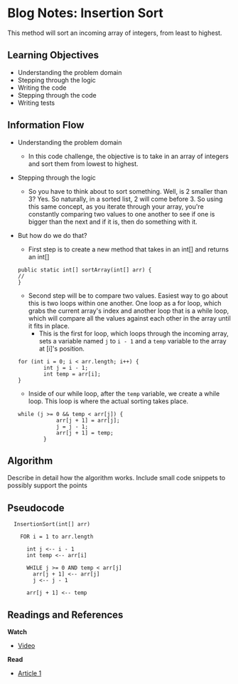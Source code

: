 # Blog Notes: Insertion Sort

This method will sort an incoming array of integers, from least to highest.

## Learning Objectives
* Understanding the problem domain
* Stepping through the logic
* Writing the code
* Stepping through the code
* Writing tests

## Information Flow

* Understanding the problem domain
  * In this code challenge, the objective is to take in an array of integers and sort them from lowest to highest.
    
* Stepping through the logic
  * So you have to think about to sort something.  Well, is 2 smaller than 3?  Yes.  So naturally, in a sorted list, 2 will come before 3.  So using this same concept, as you iterate through your array, you're constantly comparing two values to one another to see if one is bigger than the next and if it is, then do something with it.
  
* But how do we do that?
  * First step is to create a new method that takes in an int[] and returns an int[]
  ```
  public static int[] sortArray(int[] arr) {
  //
  }
  ```
  * Second step will be to compare two values.  Easiest way to go about this is two loops within one another.  One loop as a for loop, which grabs the current array's index and another loop that is a while loop, which will compare all the values against each other in the array until it fits in place.
      * This is the first for loop, which loops through the incoming array, sets a variable named `j` to `i - 1` and a `temp` variable to the array at [i]'s position.
  ```
  for (int i = 0; i < arr.length; i++) {
          int j = i - 1;
          int temp = arr[i];
  }
  ```
    * Inside of our while loop, after the `temp` variable, we create a while loop.  This loop is where the actual sorting takes place.
       
  ```
  while (j >= 0 && temp < arr[j]) {
              arr[j + 1] = arr[j];
              j = j - 1;
              arr[j + 1] = temp;
          }
  ```
  
## Algorithm

Describe in detail how the algorithm works.
Include small code snippets to possibly support the points

## Pseudocode

```
  InsertionSort(int[] arr)
  
    FOR i = 1 to arr.length
    
      int j <-- i - 1
      int temp <-- arr[i]
      
      WHILE j >= 0 AND temp < arr[j]
        arr[j + 1] <-- arr[j]
        j <-- j - 1
        
      arr[j + 1] <-- temp
```

## Readings and References

**Watch**

* [Video](https://www.youtube.com/watch?v=lCDZ0IprFw4)

**Read**

* [Article 1](https://study.com/academy/lesson/how-to-sort-an-array-in-java.html)

